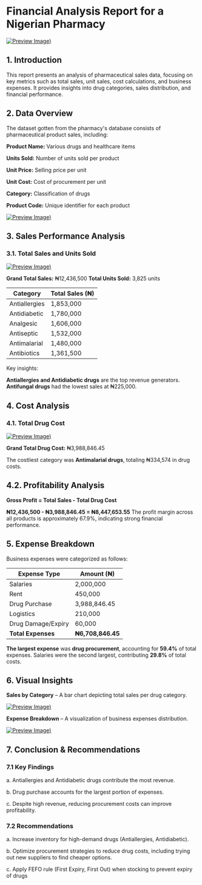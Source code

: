 # Financial Analysis Report for a Nigerian Pharmacy 

[![Preview Image](https://github.com/TiffanyNwanne/Pharmaceutical-Financial-Analysis/blob/main/images/PHARMACY%20SALES%20ANALYSIS.jpeg))](https://github.com/TiffanyNwanne/Pharmaceutical-Financial-Analysis/blob/main/images/PHARMACY%20SALES%20ANALYSIS.jpeg)
## 1. Introduction
This report presents an analysis of pharmaceutical sales data, focusing on key metrics such as total sales, unit sales, cost calculations, and business expenses. It provides insights into drug categories, sales distribution, and financial performance.

## 2. Data Overview
The dataset gotten from the pharmacy's database consists of pharmaceutical product sales, including:

**Product Name:** Various drugs and healthcare items

**Units Sold:** Number of units sold per product

**Unit Price:** Selling price per unit

**Unit Cost:** Cost of procurement per unit

**Category:** Classification of drugs

**Product Code:** Unique identifier for each product

[![Preview Image](https://github.com/TiffanyNwanne/Pharmaceutical-Financial-Analysis/blob/main/images/Data%20Overview.png))](https://github.com/TiffanyNwanne/Pharmaceutical-Financial-Analysis/blob/main/images/Data%20Overview.png)

## 3. Sales Performance Analysis

### 3.1. Total Sales and Units Sold

[![Preview Image](https://github.com/TiffanyNwanne/Pharmaceutical-Financial-Analysis/blob/main/images/Total%20Sales%20and%20Units%20Sold.png))](https://github.com/TiffanyNwanne/Pharmaceutical-Financial-Analysis/blob/main/images/Total%20Sales%20and%20Units%20Sold.png)

**Grand Total Sales:** ₦12,436,500
**Total Units Sold:** 3,825 units


| **Category**       | **Total Sales (₦)** |
|--------------------|------------------|
| Antiallergies     | 1,853,000        |
| Antidiabetic      | 1,780,000        |
| Analgesic        | 1,606,000        |
| Antiseptic       | 1,532,000        |
| Antimalarial     | 1,480,000        |
| Antibiotics      | 1,361,500        |

Key insights:

**Antiallergies and Antidiabetic drugs** are the top revenue generators.
**Antifungal drugs** had the lowest sales at ₦225,000.

## 4. Cost Analysis

### 4.1. Total Drug Cost

[![Preview Image](https://github.com/TiffanyNwanne/Pharmaceutical-Financial-Analysis/blob/main/images/Total%20Drug%20Cost.png))](https://github.com/TiffanyNwanne/Pharmaceutical-Financial-Analysis/blob/main/images/Total%20Drug%20Cost.png)

**Grand Total Drug Cost:** ₦3,988,846.45

The costliest category was **Antimalarial drugs**, totaling ₦334,574 in drug costs.

## 4.2. Profitability Analysis

**Gross Profit = Total Sales - Total Drug Cost**

**₦12,436,500 - ₦3,988,846.45 = ₦8,447,653.55**
The profit margin across all products is approximately 67.9%, indicating strong financial performance.

## 5. Expense Breakdown

Business expenses were categorized as follows:

| **Expense Type**    | **Amount (₦)**  |
|---------------------|---------------|
| Salaries           | 2,000,000     |
| Rent              | 450,000       |
| Drug Purchase     | 3,988,846.45  |
| Logistics        | 210,000       |
| Drug Damage/Expiry | 60,000        |
| **Total Expenses** | **₦6,708,846.45** |

**The largest expense** was **drug procurement**, accounting for **59.4%** of total expenses.
Salaries were the second largest, contributing **29.8%** of total costs.

## 6. Visual Insights

**Sales by Category** – A bar chart depicting total sales per drug category.

[![Preview Image](https://github.com/TiffanyNwanne/Pharmaceutical-Financial-Analysis/blob/main/images/Sales%20by%20Category.png))](https://github.com/TiffanyNwanne/Pharmaceutical-Financial-Analysis/blob/main/images/Sales%20by%20Category.png)

**Expense Breakdown** – A visualization of business expenses distribution.

[![Preview Image](https://github.com/TiffanyNwanne/Pharmaceutical-Financial-Analysis/blob/main/images/Expense%20Breakdown.png))](https://github.com/TiffanyNwanne/Pharmaceutical-Financial-Analysis/blob/main/images/Expense%20Breakdown.png)

## 7. Conclusion & Recommendations

### 7.1 Key Findings
a. Antiallergies and Antidiabetic drugs contribute the most revenue.

b. Drug purchase accounts for the largest portion of expenses.

c. Despite high revenue, reducing procurement costs can improve profitability.

### 7.2 Recommendations

a. Increase inventory for high-demand drugs (Antiallergies, Antidiabetic).

b. Optimize procurement strategies to reduce drug costs, including trying out new suppliers to find cheaper options.

c. Apply FEFO rule  (First Expiry, First Out) when stocking to prevent expiry of drugs





